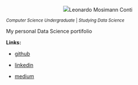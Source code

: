 <p align="center">
  <img src="img/banner.png >
</p>

# Leonardo Mosimann Conti
<sub> *Computer Science Undergraduate* | *Studying Data Science* <sub>

My personal Data Science portifolio

**Links:**
* [github](https://github.com/Leomconti)

* [linkedin](https://www.linkedin.com/in/leomconti/)

* [medium](https://medium.com/@leomconti)
